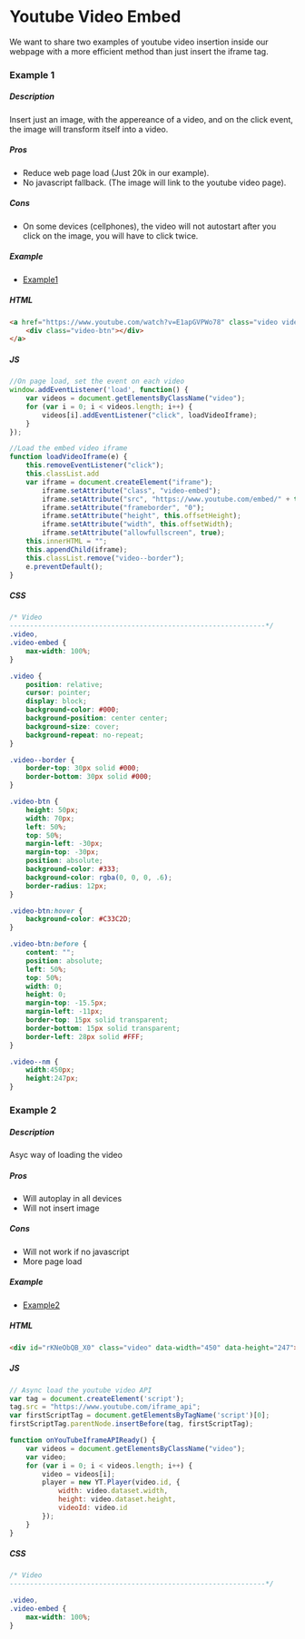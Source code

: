 # Youtube Video Embed
We want to share two examples of youtube video insertion inside our webpage with a more efficient method than just insert the iframe tag.

### Example 1
##### Description
Insert just an image, with the appereance of a video, and on the click event, the image will transform itself into a video.
##### Pros
  - Reduce web page load (Just 20k in our example).
  - No javascript fallback. (The image will link to the youtube video page).
##### Cons
  - On some devices (cellphones), the video will not autostart after you click on the image, you will have to click twice.
##### Example
* [Example1]
##### HTML
```html
<a href="https://www.youtube.com/watch?v=E1apGVPWo78" class="video video--border video--nm" style="background-image: url('http://img.youtube.com/vi/E1apGVPWo78/0.jpg');" data-id="E1apGVPWo78">
    <div class="video-btn"></div>
</a>
```
##### JS
```js
//On page load, set the event on each video
window.addEventListener('load', function() {
    var videos = document.getElementsByClassName("video");
    for (var i = 0; i < videos.length; i++) {
        videos[i].addEventListener("click", loadVideoIframe);
    }
});

//Load the embed video iframe
function loadVideoIframe(e) {
    this.removeEventListener("click");
    this.classList.add
    var iframe = document.createElement("iframe");
        iframe.setAttribute("class", "video-embed");
        iframe.setAttribute("src", "https://www.youtube.com/embed/" + this.dataset.id+"?autoplay=1");
        iframe.setAttribute("frameborder", "0");
        iframe.setAttribute("height", this.offsetHeight);
        iframe.setAttribute("width", this.offsetWidth);
        iframe.setAttribute("allowfullscreen", true);
    this.innerHTML = "";
    this.appendChild(iframe);
    this.classList.remove("video--border");
    e.preventDefault();
}
```

##### CSS
```css
/* Video
---------------------------------------------------------------*/
.video,
.video-embed {
    max-width: 100%;
}

.video {
    position: relative;
    cursor: pointer;
    display: block;
    background-color: #000;
    background-position: center center;
    background-size: cover;
    background-repeat: no-repeat;
}

.video--border {
    border-top: 30px solid #000;
    border-bottom: 30px solid #000;
}

.video-btn {
    height: 50px;
    width: 70px;
    left: 50%;
    top: 50%;
    margin-left: -30px;
    margin-top: -30px;
    position: absolute;
	background-color: #333;
    background-color: rgba(0, 0, 0, .6);
	border-radius: 12px;
}

.video-btn:hover {
    background-color: #C33C2D;
}

.video-btn:before {
	content: "";
	position: absolute;
	left: 50%;
	top: 50%;
	width: 0;
	height: 0;
	margin-top: -15.5px;
	margin-left: -11px;
	border-top: 15px solid transparent;
	border-bottom: 15px solid transparent;
	border-left: 28px solid #FFF;
}

.video--nm {
    width:450px;
    height:247px;
}
```

### Example 2
##### Description
Asyc way of loading the video
##### Pros
  - Will autoplay in all devices
  - Will not insert image
##### Cons
  - Will not work if no javascript
  - More page load
##### Example
* [Example2]
##### HTML
```html
<div id="rKNeObQB_X0" class="video" data-width="450" data-height="247"></div>
```
##### JS
```js
// Async load the youtube video API
var tag = document.createElement('script');
tag.src = "https://www.youtube.com/iframe_api";
var firstScriptTag = document.getElementsByTagName('script')[0];
firstScriptTag.parentNode.insertBefore(tag, firstScriptTag);

function onYouTubeIframeAPIReady() {
    var videos = document.getElementsByClassName("video");
    var video;
    for (var i = 0; i < videos.length; i++) {
        video = videos[i];
        player = new YT.Player(video.id, {
            width: video.dataset.width,
            height: video.dataset.height,
            videoId: video.id
        });
    }
}
```

##### CSS
```css
/* Video
---------------------------------------------------------------*/

.video,
.video-embed {
    max-width: 100%;
}
```

[//]: #
   [Example1]: <https://github.com/joemccann/dillinger>
   [Example2]: <https://github.com/joemccann/dillinger.git>
